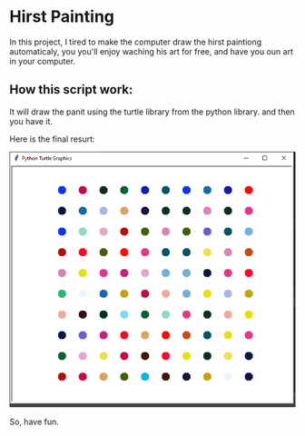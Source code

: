 # Hirst Painting
In this project, I tired to make the computer draw the hirst paintiong automaticaly, you you'll enjoy waching his art for free, and have you oun art in your computer.

## How this script work:

It will draw the panit using the turtle library from the python library.
and then you have it.

Here is the final resurt:

![plot](./Capture.png)


So, have fun.
